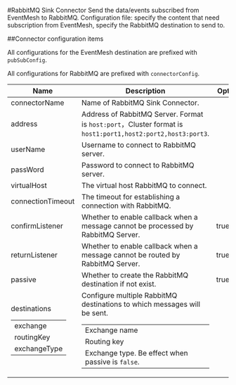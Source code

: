 #RabbitMQ Sink Connector
Send the data/events subscribed from EventMesh to RabbitMQ.
Configuration file: specify the content that need subscription from EventMesh, specify the RabbitMQ destination to send to.

##Connector configuration items

All configurations for the EventMesh destination are prefixed with `pubSubConfig`.

All configurations for RabbitMQ are prefixed with `connectorConfig`.

| Name                                                                                                                    | Description                                                                                                                                                                                                            | Optional   | Default            |
|-------------------------------------------------------------------------------------------------------------------------|------------------------------------------------------------------------------------------------------------------------------------------------------------------------------------------------------------------------|------------|--------------------|
| connectorName                                                                                                           | Name of RabbitMQ Sink Connector.                                                                                                                                                                                       |            |                    |
| address                                                                                                                 | Address of RabbitMQ Server. Format is `host:port`，Cluster format is `host1:port1,host2:port2,host3:port3`.                                                                                                             |            |                    |
| userName                                                                                                                | Username to connect to RabbitMQ server.                                                                                                                                                                                |            |                    |
| passWord                                                                                                                | Password to connect to RabbitMQ server.                                                                                                                                                                                |            |                    |
| virtualHost                                                                                                             | The virtual host RabbitMQ to connect.                                                                                                                                                                                  |            | /                  |
| connectionTimeout                                                                                                       | The timeout for establishing a connection with RabbitMQ.                                                                                                                                                               |            | 10000ms            |
| confirmListener                                                                                                         | Whether to enable callback when a message cannot be processed by RabbitMQ Server.                                                                                                                                      | true,false | false              |
| returnListener                                                                                                          | Whether to enable callback when a message cannot be routed by RabbitMQ Server.                                                                                                                                         | true,false | false              |
| passive                                                                                                                 | Whether to create the RabbitMQ destination if not exist.                                                                                                                                                               | true,false | true: no creation  |
| destinations<table><tr><td>exchange</td></tr><tr><td>routingKey</td></tr><tr><td>exchangeType</td></tr></tbody></table> | Configure multiple RabbitMQ destinations to which messages will be sent.<table><tr><td>Exchange name</td></tr><tr><td>Routing key</td></tr><tr><td>Exchange type. Be effect when passive is `false`.</td></tr></table> |            |                    |
